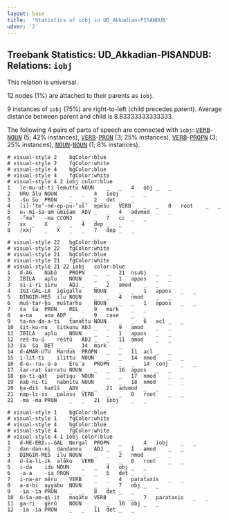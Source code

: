 ```yaml
---
layout: base
title:  'Statistics of iobj in UD_Akkadian-PISANDUB'
udver: '2'
---
```


## Treebank Statistics: UD_Akkadian-PISANDUB: Relations: `iobj`

This relation is universal.

12 nodes (1%) are attached to their parents as `iobj`.

9 instances of `iobj` (75%) are right-to-left (child precedes parent).
Average distance between parent and child is 8.83333333333333.

The following 4 pairs of parts of speech are connected with `iobj`: <tt><a href="akk_pisandub-pos-VERB.html">VERB</a></tt>-<tt><a href="akk_pisandub-pos-NOUN.html">NOUN</a></tt> (5; 42% instances), <tt><a href="akk_pisandub-pos-VERB.html">VERB</a></tt>-<tt><a href="akk_pisandub-pos-PRON.html">PRON</a></tt> (3; 25% instances), <tt><a href="akk_pisandub-pos-VERB.html">VERB</a></tt>-<tt><a href="akk_pisandub-pos-PROPN.html">PROPN</a></tt> (3; 25% instances), <tt><a href="akk_pisandub-pos-NOUN.html">NOUN</a></tt>-<tt><a href="akk_pisandub-pos-NOUN.html">NOUN</a></tt> (1; 8% instances).


~~~ conllu
# visual-style 2	bgColor:blue
# visual-style 2	fgColor:white
# visual-style 4	bgColor:blue
# visual-style 4	fgColor:white
# visual-style 4 2 iobj	color:blue
1	le-mu-ut-ti	lemuttu	NOUN	_	_	4	obj	_	_
2	URU	ālu	NOUN	_	_	4	iobj	_	_
3	-šu	šu	PRON	_	_	2	det	_	_
4	[i]-⸢te⸣-né-ep-pu-⸢uš⸣	epēšu	VERB	_	_	0	root	_	_
5	u₄-mi-ša-am	ūmišam	ADV	_	_	4	advmod	_	_
6	-⸢ma⸣	-ma	CCONJ	_	_	7	cc	_	_
7	xx	_	X	_	_	4	dep	_	_
8	[xx]	_	X	_	_	7	dep	_	_

~~~


~~~ conllu
# visual-style 22	bgColor:blue
# visual-style 22	fgColor:white
# visual-style 21	bgColor:blue
# visual-style 21	fgColor:white
# visual-style 21 22 iobj	color:blue
1	d-AG	Nabû	PROPN	_	_	21	nsubj	_	_
2	IBILA	aplu	NOUN	_	_	1	appos	_	_
3	ṣi-i-ri	ṣīru	ADJ	_	_	2	amod	_	_
4	IGI-GÁL-LA	igigallu	NOUN	_	_	1	appos	_	_
5	DINGIR-MEŠ	ilu	NOUN	_	_	4	nmod	_	_
6	muš-tar-ḫu	muštarhu	NOUN	_	_	1	appos	_	_
7	ša	ša	PRON	REL	_	9	mark	_	_
8	a-na	ana	ADP	_	_	9	case	_	_
9	ta-na-da-a-ti	tanattu	NOUN	_	_	6	acl	_	_
10	šit-ku-nu	šitkunu	ADJ	_	_	9	amod	_	_
11	IBILA	aplu	NOUN	_	_	1	appos	_	_
12	reš-tu-ú	rēštû	ADJ	_	_	11	amod	_	_
13	ša	ša	DET	_	_	14	mark	_	_
14	d-AMAR-UTU	Marduk	PROPN	_	_	11	acl	_	_
15	i-lit-ti	ilittu	NOUN	_	_	14	nmod	_	_
16	d-e₄-ru₆-ú-a	Eruʾa	PROPN	_	_	14	conj	_	_
17	šar-rat	šarratu	NOUN	_	_	16	appos	_	_
18	pa-ti-qát	pātiqu	NOUN	_	_	17	nmod	_	_
19	nab-ni-ti	nabnītu	NOUN	_	_	18	nmod	_	_
20	ḫa-diš	hadîš	ADV	_	_	21	advmod	_	_
21	nap-li-is	palāsu	VERB	_	_	0	root	_	_
22	-ma	-ma	PRON	_	_	21	iobj	_	_

~~~


~~~ conllu
# visual-style 1	bgColor:blue
# visual-style 1	fgColor:white
# visual-style 4	bgColor:blue
# visual-style 4	fgColor:white
# visual-style 4 1 iobj	color:blue
1	d-NÈ-ERI₁₁-GAL	Nergal	PROPN	_	_	4	iobj	_	_
2	dan-dan-ni	dandannu	ADJ	_	_	1	amod	_	_
3	DINGIR-MEŠ	ilu	NOUN	_	_	2	nmod	_	_
4	ú-ša-li-ik	alāku	VERB	_	_	0	root	_	_
5	i-da	idu	NOUN	_	_	4	obj	_	_
6	-a-a	-ia	PRON	_	_	5	det	_	_
7	i-na-ar	nêru	VERB	_	_	4	parataxis	_	_
8	a-a-bi	ayyābu	NOUN	_	_	7	obj	_	_
9	-ia	-ia	PRON	_	_	8	det	_	_
10	ú-ša-am-qì-it	maqātu	VERB	_	_	7	parataxis	_	_
11	ga-ri	gērû	NOUN	_	_	10	obj	_	_
12	-ia	-ia	PRON	_	_	11	det	_	_

~~~



